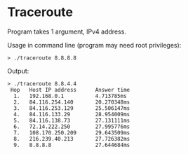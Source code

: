 # Traceroute 

Program takes 1 argument, IPv4 address.

Usage in command line (program may need root privileges): 
```
> ./traceroute 8.8.8.8

```

Output:
```
> ./traceroute 8.8.4.4
 Hop   Host IP address      Answer time    
  1.   192.168.0.1          4.713785ms
  2.   84.116.254.140       20.270348ms
  3.   84.116.253.129       25.506147ms
  4.   84.116.133.29        28.954009ms
  5.   84.116.138.73        27.131111ms
  6.   72.14.222.250        27.995776ms
  7.   108.170.250.209      29.643509ms
  8.   216.239.40.213       27.726382ms
  9.   8.8.8.8              27.644684ms

```